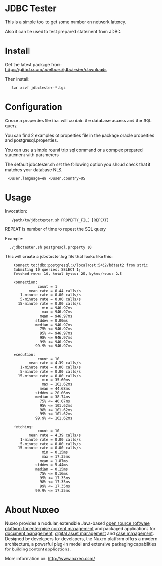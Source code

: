 # JDBC Tester

This is a simple tool to get some number on network latency.  

Also it can be used to test prepared statement from JDBC.


# Install

Get the latest package from: 
<https://github.com/bdelbosc/jdbctester/downloads>
 
Then install:

       tar xzvf jdbctester-*.tgz

# Configuration

Create a properties file that will contain the database access and the
SQL query.

You can find 2 examples of properties file in the package
oracle.properties and postgresql.properties.

You can use a simple round trip sql command or a complex prepared
statement with parameters.

The default jdbctester.sh set the following option you shoud check
that it matches your database NLS.

     -Duser.language=en -Duser.country=US 
     

# Usage

Invocation:

       /path/to/jdbctester.sh PROPERTY_FILE [REPEAT]
    
REPEAT is number of time to repeat the SQL query

Example:

      ./jdbctester.sh postgresql.property 10

This will create a jdbctester.log file that looks like this:

        Connect to:jdbc:postgresql://localhost:5432/bdtest2 from strix
        Submiting 10 queries: SELECT 1;
        Fetched rows: 10, total bytes: 25, bytes/rows: 2.5

        connection:
                   count = 1
               mean rate = 0.44 calls/s
           1-minute rate = 0.00 calls/s
           5-minute rate = 0.00 calls/s
          15-minute rate = 0.00 calls/s
                     min = 946.97ms
                     max = 946.97ms
                    mean = 946.97ms
                  stddev = 0.00ms
                  median = 946.97ms
                    75% <= 946.97ms
                    95% <= 946.97ms
                    98% <= 946.97ms
                    99% <= 946.97ms
                  99.9% <= 946.97ms
      
        execution:
                   count = 10
               mean rate = 4.39 calls/s
           1-minute rate = 0.00 calls/s
           5-minute rate = 0.00 calls/s
          15-minute rate = 0.00 calls/s
                     min = 35.60ms
                     max = 101.62ms
                    mean = 44.68ms
                  stddev = 20.06ms
                  median = 38.74ms
                    75% <= 40.07ms
                    95% <= 101.62ms
                    98% <= 101.62ms
                    99% <= 101.62ms
                  99.9% <= 101.62ms
      
        fetching:
                   count = 10
               mean rate = 4.39 calls/s
           1-minute rate = 0.00 calls/s
           5-minute rate = 0.00 calls/s
          15-minute rate = 0.00 calls/s
                     min = 0.15ms
                     max = 17.35ms
                    mean = 1.87ms
                  stddev = 5.44ms
                  median = 0.15ms
                    75% <= 0.16ms
                    95% <= 17.35ms
                    98% <= 17.35ms
                    99% <= 17.35ms
                  99.9% <= 17.35ms
      


# About Nuxeo

Nuxeo provides a modular, extensible Java-based
[open source software platform for enterprise content management](http://www.nuxeo.com/en/products/ep)
and packaged applications for
[document management](http://www.nuxeo.com/en/products/document-management),
[digital asset management](http://www.nuxeo.com/en/products/dam) and
[case management](http://www.nuxeo.com/en/products/case-management). Designed
by developers for developers, the Nuxeo platform offers a modern
architecture, a powerful plug-in model and extensive packaging
capabilities for building content applications.

More information on: <http://www.nuxeo.com/>
